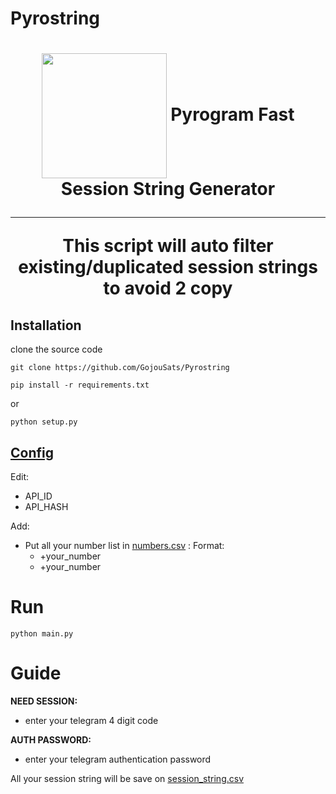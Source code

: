 # Pyrostring
<h1 align="center"></a> <a href="https://t.me/GojouSats"><img align="center" src="https://chpic.su/_data/stickers/s/Sorcery_Fight/Sorcery_Fight_056.webp" height="200px"></a>
Pyrogram Fast Session String Generator

---
**This script will auto filter existing/duplicated session strings to avoid 2 copy**
## Installation
clone the source code

`git clone https://github.com/GojouSats/Pyrostring`

`pip install -r requirements.txt`

or 

`python setup.py`

## [Config](https://github.com/GojouSats/Pyrostring/blob/main/Pyrostring/config.py)

Edit:
  - API_ID
  - API_HASH

Add:
  - Put all your number list in [numbers.csv](https://github.com/GojouSats/Pyrostring/blob/main/Pyrostring/numbers.csv) :
    Format:
      - +your_number
      - +your_number
 # Run
`python main.py`

# Guide
**NEED SESSION:**
  - enter your telegram 4 digit code
  
**AUTH PASSWORD:**
  - enter your telegram authentication password

All your session string will be save on [session_string.csv](https://github.com/GojouSats/Pyrostring/blob/main/Pyrostring/session_string.csv)
